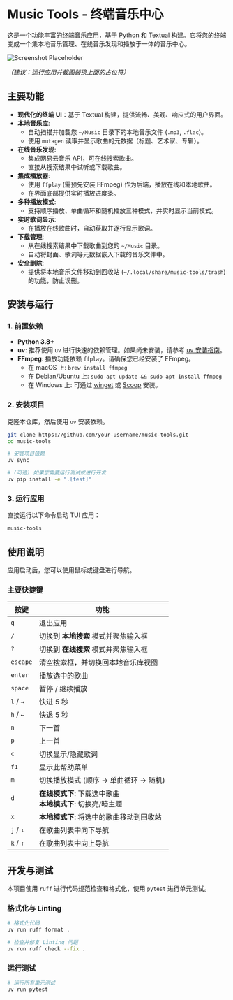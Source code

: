 # Music Tools - 终端音乐中心

这是一个功能丰富的终端音乐应用，基于 Python 和 [Textual](https://textual.textualize.io/) 构建。它将您的终端变成一个集本地音乐管理、在线音乐发现和播放于一体的音乐中心。

![Screenshot Placeholder](https://via.placeholder.com/800x400.png?text=在此处替换为应用截图)

*（建议：运行应用并截图替换上面的占位符）*

## 主要功能

- **现代化的终端 UI**：基于 Textual 构建，提供流畅、美观、响应式的用户界面。
- **本地音乐库**:
    - 自动扫描并加载您 `~/Music` 目录下的本地音乐文件 (`.mp3`, `.flac`)。
    - 使用 `mutagen` 读取并显示歌曲的元数据（标题、艺术家、专辑）。
- **在线音乐发现**:
    - 集成网易云音乐 API，可在线搜索歌曲。
    - 直接从搜索结果中试听或下载歌曲。
- **集成播放器**:
    - 使用 `ffplay` (需预先安装 FFmpeg) 作为后端，播放在线和本地歌曲。
    - 在界面底部提供实时播放进度条。
- **多种播放模式**:
    - 支持顺序播放、单曲循环和随机播放三种模式，并实时显示当前模式。
- **实时歌词显示**:
    - 在播放在线歌曲时，自动获取并逐行显示歌词。
- **下载管理**:
    - 从在线搜索结果中下载歌曲到您的 `~/Music` 目录。
    - 自动将封面、歌词等元数据嵌入下载的音乐文件中。
- **安全删除**:
    - 提供将本地音乐文件移动到回收站 (`~/.local/share/music-tools/trash`) 的功能，防止误删。

## 安装与运行

### 1. 前置依赖

- **Python 3.8+**
- **uv**: 推荐使用 `uv` 进行快速的依赖管理。如果尚未安装，请参考 [uv 安装指南](https://github.com/astral-sh/uv)。
- **FFmpeg**: 播放功能依赖 `ffplay`。请确保您已经安装了 FFmpeg。
    - 在 macOS 上: `brew install ffmpeg`
    - 在 Debian/Ubuntu 上: `sudo apt update && sudo apt install ffmpeg`
    - 在 Windows 上: 可通过 [winget](https://winstall.app/apps/Gyan.FFmpeg) 或 [Scoop](https://scoop.sh/) 安装。

### 2. 安装项目

克隆本仓库，然后使用 `uv` 安装依赖。

```bash
git clone https://github.com/your-username/music-tools.git
cd music-tools

# 安装项目依赖
uv sync

# (可选) 如果您需要运行测试或进行开发
uv pip install -e ".[test]"
```

### 3. 运行应用

直接运行以下命令启动 TUI 应用：

```bash
music-tools
```

## 使用说明

应用启动后，您可以使用鼠标或键盘进行导航。

### 主要快捷键

| 按键     | 功能                                             |
| -------- | ------------------------------------------------ |
| `q`      | 退出应用                                         |
| `/`      | 切换到 **本地搜索** 模式并聚焦输入框             |
| `?`      | 切换到 **在线搜索** 模式并聚焦输入框             |
| `escape` | 清空搜索框，并切换回本地音乐库视图               |
| `enter`  | 播放选中的歌曲                                   |
| `space`  | 暂停 / 继续播放                                |
| `l` / `→`| 快进 5 秒                                      |
| `h` / `←`| 快退 5 秒                                      |
| `n`      | 下一首                                           |
| `p`      | 上一首                                           |
| `c`      | 切换显示/隐藏歌词                              |
| `f1`     | 显示此帮助菜单                                   |
| `m`      | 切换播放模式 (顺序 -> 单曲循环 -> 随机)          |
| `d`      | **在线模式下**: 下载选中歌曲<br>**本地模式下**: 切换亮/暗主题 |
| `x`      | **本地模式下**: 将选中的歌曲移动到回收站         |
| `j` / `↓`| 在歌曲列表中向下导航                           |
| `k` / `↑`| 在歌曲列表中向上导航                           |


## 开发与测试

本项目使用 `ruff` 进行代码规范检查和格式化，使用 `pytest` 进行单元测试。

### 格式化与 Linting

```bash
# 格式化代码
uv run ruff format .

# 检查并修复 Linting 问题
uv run ruff check --fix .
```

### 运行测试

```bash
# 运行所有单元测试
uv run pytest
```
